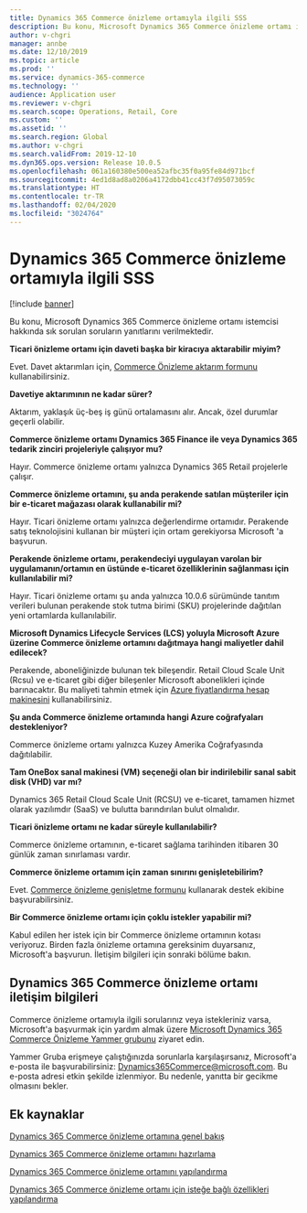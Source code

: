 ```yaml
---
title: Dynamics 365 Commerce önizleme ortamıyla ilgili SSS
description: Bu konu, Microsoft Dynamics 365 Commerce önizleme ortamı istemcisi hakkında sık sorulan soruların yanıtlarını verilmektedir.
author: v-chgri
manager: annbe
ms.date: 12/10/2019
ms.topic: article
ms.prod: ''
ms.service: dynamics-365-commerce
ms.technology: ''
audience: Application user
ms.reviewer: v-chgri
ms.search.scope: Operations, Retail, Core
ms.custom: ''
ms.assetid: ''
ms.search.region: Global
ms.author: v-chgri
ms.search.validFrom: 2019-12-10
ms.dyn365.ops.version: Release 10.0.5
ms.openlocfilehash: 061a160380e500ea52afbc35f0a95fe84d971bcf
ms.sourcegitcommit: 4ed1d8ad8a0206a4172dbb41cc43f7d95073059c
ms.translationtype: HT
ms.contentlocale: tr-TR
ms.lasthandoff: 02/04/2020
ms.locfileid: "3024764"
---
```

# <a name="dynamics-365-commerce-preview-environment-faq"></a>Dynamics 365 Commerce önizleme ortamıyla ilgili SSS

[!include [banner](includes/banner.md)]

Bu konu, Microsoft Dynamics 365 Commerce önizleme ortamı istemcisi hakkında sık sorulan soruların yanıtlarını verilmektedir.

**Ticari önizleme ortamı için daveti başka bir kiracıya aktarabilir miyim?**

Evet. Davet aktarımları için, [Commerce Önizleme aktarım formunu](https://aka.ms/Dynamics365CommercePreviewTransferForm) kullanabilirsiniz.

**Davetiye aktarımının ne kadar sürer?**

Aktarım, yaklaşık üç-beş iş günü ortalamasını alır. Ancak, özel durumlar geçerli olabilir.

**Commerce önizleme ortamı Dynamics 365 Finance ile veya Dynamics 365 tedarik zinciri projeleriyle çalışıyor mu?**

Hayır. Commerce önizleme ortamı yalnızca Dynamics 365 Retail projelerle çalışır.

**Commerce önizleme ortamını, şu anda perakende satılan müşteriler için bir e-ticaret mağazası olarak kullanabilir mi?**

Hayır. Ticari önizleme ortamı yalnızca değerlendirme ortamıdır. Perakende satış teknolojisini kullanan bir müşteri için ortam gerekiyorsa Microsoft 'a başvurun.

**Perakende önizleme ortamı, perakendeciyi uygulayan varolan bir uygulamanın/ortamın en üstünde e-ticaret özelliklerinin sağlanması için kullanılabilir mi?**

Hayır. Ticari önizleme ortamı şu anda yalnızca 10.0.6 sürümünde tanıtım verileri bulunan perakende stok tutma birimi (SKU) projelerinde dağıtılan yeni ortamlarda kullanılabilir.

**Microsoft Dynamics Lifecycle Services (LCS) yoluyla Microsoft Azure üzerine Commerce önizleme ortamını dağıtmaya hangi maliyetler dahil edilecek?**

Perakende, aboneliğinizde bulunan tek bileşendir. Retail Cloud Scale Unit (Rcsu) ve e-ticaret gibi diğer bileşenler Microsoft abonelikleri içinde barınacaktır. Bu maliyeti tahmin etmek için [Azure fiyatlandırma hesap makinesini](https://azure.microsoft.com/pricing/calculator/) kullanabilirsiniz.

**Şu anda Commerce önizleme ortamında hangi Azure coğrafyaları destekleniyor?**

Commerce önizleme ortamı yalnızca Kuzey Amerika Coğrafyasında dağıtılabilir.

**Tam OneBox sanal makinesi (VM) seçeneği olan bir indirilebilir sanal sabit disk (VHD) var mı?**

Dynamics 365 Retail Cloud Scale Unit (RCSU) ve e-ticaret, tamamen hizmet olarak yazılımdır (SaaS) ve bulutta barındırılan bulut olmalıdır.

**Ticari önizleme ortamı ne kadar süreyle kullanılabilir?**

Commerce önizleme ortamının, e-ticaret sağlama tarihinden itibaren 30 günlük zaman sınırlaması vardır.

**Commerce önizleme ortamım için zaman sınırını genişletebilirim?**

Evet. [Commerce önizleme genişletme formunu](https://aka.ms/Dynamics365CommercePreviewExtensionForm) kullanarak destek ekibine başvurabilirsiniz.

**Bir Commerce önizleme ortamı için çoklu istekler yapabilir mi?**

Kabul edilen her istek için bir Commerce önizleme ortamının kotası veriyoruz. Birden fazla önizleme ortamına gereksinim duyarsanız, Microsoft'a başvurun. İletişim bilgileri için sonraki bölüme bakın.

## <a name="dynamics-365-commerce-preview-environment-contact-information"></a>Dynamics 365 Commerce önizleme ortamı iletişim bilgileri

Commerce önizleme ortamıyla ilgili sorularınız veya istekleriniz varsa, Microsoft'a başvurmak için yardım almak üzere [Microsoft Dynamics 365 Commerce Önizleme Yammer grubunu](https://aka.ms/Dynamics365CommercePreviewYammer) ziyaret edin.

Yammer Gruba erişmeye çalıştığınızda sorunlarla karşılaşırsanız, Microsoft'a e-posta ile başvurabilirsiniz:  <Dynamics365Commerce@microsoft.com>. Bu e-posta adresi etkin şekilde izlenmiyor. Bu nedenle, yanıtta bir gecikme olmasını bekler.

## <a name="additional-resources"></a>Ek kaynaklar

[Dynamics 365 Commerce önizleme ortamına genel bakış](cpe-overview.md)

[Dynamics 365 Commerce önizleme ortamını hazırlama](provisioning-guide.md)

[Dynamics 365 Commerce önizleme ortamını yapılandırma](cpe-post-provisioning.md)

[Dynamics 365 Commerce önizleme ortamı için isteğe bağlı özellikleri yapılandırma](cpe-optional-features.md)
